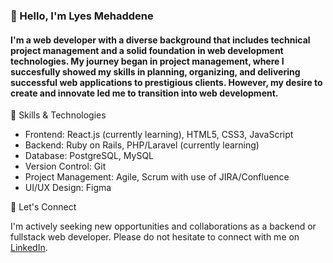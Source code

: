 ### 👋 Hello, I'm Lyes Mehaddene

#### I'm a web developer with a diverse background that includes technical project management and a solid foundation in web development technologies. My journey began in project management, where I succesfully showed my skills in planning, organizing, and delivering successful web applications to prestigious clients. However, my desire to create and innovate led me to transition into web development.

🚀 Skills & Technologies
- Frontend: React.js (currently learning), HTML5, CSS3, JavaScript
- Backend: Ruby on Rails, PHP/Laravel (currently learning)
- Database: PostgreSQL, MySQL
- Version Control: Git
- Project Management: Agile, Scrum with use of JIRA/Confluence
- UI/UX Design: Figma


🤝 Let's Connect

I'm actively seeking new opportunities and collaborations as a backend or fullstack web developer. Please do not hesitate to connect with me on [LinkedIn](https://www.linkedin.com/in/lyes-m/).
